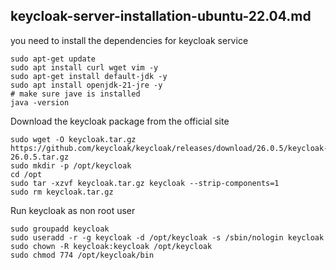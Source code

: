 keycloak-server-installation-ubuntu-22.04.md
---

you need to install the dependencies for keycloak service

```console
sudo apt-get update
sudo apt install curl wget vim -y
sudo apt-get install default-jdk -y
sudo apt install openjdk-21-jre -y
# make sure jave is installed
java -version
```

Download the keycloak package from the official site

```console
sudo wget -O keycloak.tar.gz https://github.com/keycloak/keycloak/releases/download/26.0.5/keycloak-26.0.5.tar.gz
sudo mkdir -p /opt/keycloak
cd /opt
sudo tar -xzvf keycloak.tar.gz keycloak --strip-components=1
sudo rm keycloak.tar.gz
```

Run keycloak as non root user

```console
sudo groupadd keycloak
sudo useradd -r -g keycloak -d /opt/keycloak -s /sbin/nologin keycloak
sudo chown -R keycloak:keycloak /opt/keycloak
sudo chmod 774 /opt/keycloak/bin
```
